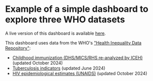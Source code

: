 # Example of a simple dashboard to explore three WHO datasets

A live version of this dashboard is available [here](https://anuppal.shinyapps.io/Dashboard_WHO/).  

This dashboard uses data from the WHO's ["Health Inequality Data Repository"](https://www.who.int/data/inequality-monitor/data):  

-  [Childhood immunization (DHS/MICS/RHS re-analyzed by ICEH)](https://www.who.int/data/sets/health-inequality-monitor-dataset#immunization) (updated October 2024)  
-  [Tuberculosis indicators](https://www.who.int/data/sets/health-inequality-monitor-dataset#tb) (updated June 2024)  
-  [HIV epidemiological estimates (UNAIDS)](https://www.who.int/data/sets/health-inequality-monitor-dataset#unaids-hiv) (updated October 2024)  
